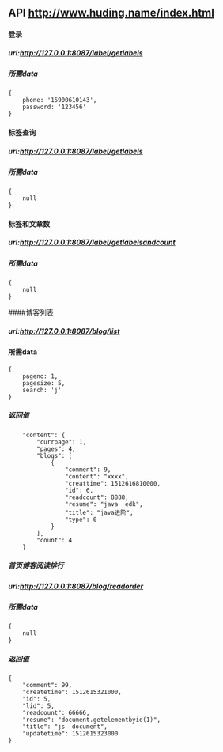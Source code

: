 ## API http://www.huding.name/index.html

#### 登录

##### url:http://127.0.0.1:8087/label/getlabels

##### 所需data

    {
        phone: '15900610143',
        password: '123456'
    }
    
#### 标签查询
     
##### url:http://127.0.0.1:8087/label/getlabels

##### 所需data

    {
        null
    }
    
#### 标签和文章数

##### url:http://127.0.0.1:8087/label/getlabelsandcount 

##### 所需data

    {
        null
    } 
    
####博客列表

##### url:http://127.0.0.1:8087/blog/list

#### 所需data  

    {
        pageno: 1,
        pagesize: 5,
        search: 'j'
    }
##### 返回值
        "content": {
            "currpage": 1,
            "pages": 4,
            "blogs": [
                {
                    "comment": 9,
                    "content": "xxxx",
                    "creattime": 1512616810000,
                    "id": 6,
                    "readcount": 8888,
                    "resume": "java  edk",
                    "title": "java进阶",
                    "type": 0
                }
            ],
            "count": 4
        }        

##### 首页博客阅读排行

##### url:http://127.0.0.1:8087/blog/readorder

##### 所需data

    {
        null
    }        

##### 返回值

    {      
        "comment": 99,
        "createtime": 1512615321000,
        "id": 5,
        "lid": 5,
        "readcount": 66666,
        "resume": "document.getelementbyid(1)",
        "title": "js  document",
        "updatetime": 1512615323000
    }

    
